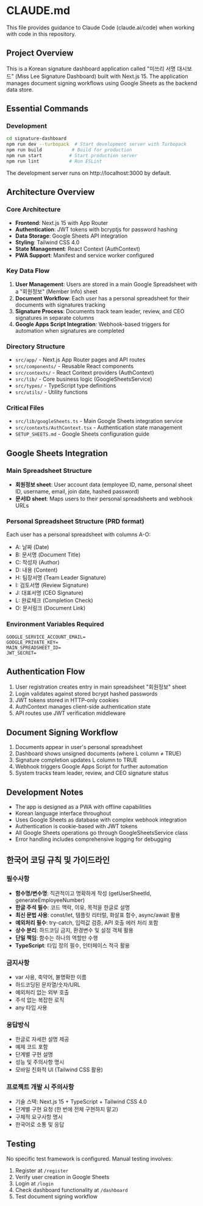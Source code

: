 # CLAUDE.md

This file provides guidance to Claude Code (claude.ai/code) when working with code in this repository.

## Project Overview

This is a Korean signature dashboard application called "미쓰리 서명 대시보드" (Miss Lee Signature Dashboard) built with Next.js 15. The application manages document signing workflows using Google Sheets as the backend data store.

## Essential Commands

### Development
```bash
cd signature-dashboard
npm run dev --turbopack  # Start development server with Turbopack
npm run build           # Build for production
npm run start          # Start production server
npm run lint           # Run ESLint
```

The development server runs on http://localhost:3000 by default.

## Architecture Overview

### Core Architecture
- **Frontend**: Next.js 15 with App Router
- **Authentication**: JWT tokens with bcryptjs for password hashing
- **Data Storage**: Google Sheets API integration
- **Styling**: Tailwind CSS 4.0
- **State Management**: React Context (AuthContext)
- **PWA Support**: Manifest and service worker configured

### Key Data Flow
1. **User Management**: Users are stored in a main Google Spreadsheet with a "회원정보" (Member Info) sheet
2. **Document Workflow**: Each user has a personal spreadsheet for their documents with signatures tracking
3. **Signature Process**: Documents track team leader, review, and CEO signatures in separate columns
4. **Google Apps Script Integration**: Webhook-based triggers for automation when signatures are completed

### Directory Structure
- `src/app/` - Next.js App Router pages and API routes
- `src/components/` - Reusable React components
- `src/contexts/` - React Context providers (AuthContext)
- `src/lib/` - Core business logic (GoogleSheetsService)
- `src/types/` - TypeScript type definitions
- `src/utils/` - Utility functions

### Critical Files
- `src/lib/googleSheets.ts` - Main Google Sheets integration service
- `src/contexts/AuthContext.tsx` - Authentication state management
- `SETUP_SHEETS.md` - Google Sheets configuration guide

## Google Sheets Integration

### Main Spreadsheet Structure
- **회원정보 sheet**: User account data (employee ID, name, personal sheet ID, username, email, join date, hashed password)
- **문서ID sheet**: Maps users to their personal spreadsheets and webhook URLs

### Personal Spreadsheet Structure (PRD format)
Each user has a personal spreadsheet with columns A-O:
- A: 날짜 (Date)
- B: 문서명 (Document Title) 
- C: 작성자 (Author)
- D: 내용 (Content)
- H: 팀장서명 (Team Leader Signature)
- I: 검토서명 (Review Signature)
- J: 대표서명 (CEO Signature)
- L: 완료체크 (Completion Check)
- O: 문서링크 (Document Link)

### Environment Variables Required
```
GOOGLE_SERVICE_ACCOUNT_EMAIL=
GOOGLE_PRIVATE_KEY=
MAIN_SPREADSHEET_ID=
JWT_SECRET=
```

## Authentication Flow

1. User registration creates entry in main spreadsheet "회원정보" sheet
2. Login validates against stored bcrypt hashed passwords
3. JWT tokens stored in HTTP-only cookies
4. AuthContext manages client-side authentication state
5. API routes use JWT verification middleware

## Document Signing Workflow

1. Documents appear in user's personal spreadsheet
2. Dashboard shows unsigned documents (where L column ≠ TRUE)
3. Signature completion updates L column to TRUE
4. Webhook triggers Google Apps Script for further automation
5. System tracks team leader, review, and CEO signature status

## Development Notes

- The app is designed as a PWA with offline capabilities
- Korean language interface throughout
- Uses Google Sheets as database with complex webhook integration
- Authentication is cookie-based with JWT tokens
- All Google Sheets operations go through GoogleSheetsService class
- Error handling includes comprehensive logging for debugging

## 한국어 코딩 규칙 및 가이드라인

### 필수사항
- **함수명/변수명**: 직관적이고 명확하게 작성 (getUserSheetId, generateEmployeeNumber)
- **한글 주석 필수**: 코드 맥락, 이유, 목적을 한글로 설명
- **최신 문법 사용**: const/let, 템플릿 리터럴, 화살표 함수, async/await 활용
- **예외처리 필수**: try-catch, 입력값 검증, API 호출 에러 처리 포함
- **상수 분리**: 하드코딩 금지, 환경변수 및 설정 객체 활용
- **단일 책임**: 함수는 하나의 역할만 수행
- **TypeScript**: 타입 정의 필수, 인터페이스 적극 활용

### 금지사항
- var 사용, 축약어, 불명확한 이름
- 하드코딩된 문자열/숫자/URL
- 예외처리 없는 외부 호출
- 주석 없는 복잡한 로직
- any 타입 사용

### 응답방식
- 한글로 자세한 설명 제공
- 예제 코드 포함
- 단계별 구현 설명
- 성능 및 주의사항 명시
- 모바일 친화적 UI (Tailwind CSS 활용)

### 프로젝트 개발 시 주의사항
- 기술 스택: Next.js 15 + TypeScript + Tailwind CSS 4.0
- 단계별 구현 요청 (한 번에 전체 구현하지 말고)
- 구체적 요구사항 명시
- 한국어로 소통 및 응답

## Testing

No specific test framework is configured. Manual testing involves:
1. Register at `/register`
2. Verify user creation in Google Sheets
3. Login at `/login` 
4. Check dashboard functionality at `/dashboard`
5. Test document signing workflow